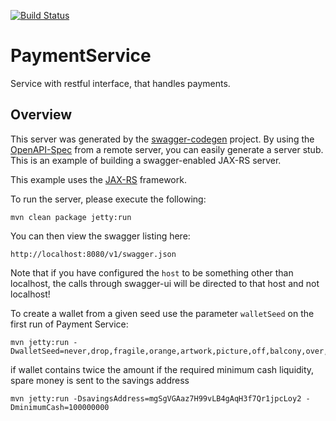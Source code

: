 [![Build Status](https://travis-ci.org/IUNO-TDM/PaymentService.svg?branch=master)](https://travis-ci.org/IUNO-TDM/PaymentService)

# PaymentService
Service with restful interface, that handles payments.

## Overview
This server was generated by the [swagger-codegen](https://github.com/swagger-api/swagger-codegen) project. By using the 
[OpenAPI-Spec](https://github.com/swagger-api/swagger-core/wiki) from a remote server, you can easily generate a server stub.  This
is an example of building a swagger-enabled JAX-RS server.

This example uses the [JAX-RS](https://jax-rs-spec.java.net/) framework.

To run the server, please execute the following:

```
mvn clean package jetty:run
```

You can then view the swagger listing here:

```
http://localhost:8080/v1/swagger.json
```

Note that if you have configured the `host` to be something other than localhost, the calls through
swagger-ui will be directed to that host and not localhost!


To create a wallet from a given seed use the parameter ```walletSeed``` on the first run of Payment Service:
```
mvn jetty:run -DwalletSeed=never,drop,fragile,orange,artwork,picture,off,balcony,over,seven,potato,people
```


if wallet contains twice the amount if the required minimum cash liquidity, spare money is sent to the savings address
```
mvn jetty:run -DsavingsAddress=mgSgVGAaz7H99vLB4gAqH3f7Qr1jpcLoy2 -DminimumCash=100000000
```
